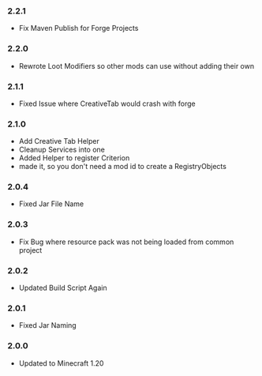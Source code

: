 ### 2.2.1

- Fix Maven Publish for Forge Projects 

### 2.2.0

- Rewrote Loot Modifiers so other mods can use without adding their own

### 2.1.1

- Fixed Issue where CreativeTab would crash with forge

### 2.1.0

- Add Creative Tab Helper
- Cleanup Services into one
- Added Helper to register Criterion
- made it, so you don't need a mod id to create a RegistryObjects

### 2.0.4

- Fixed Jar File Name

### 2.0.3

- Fix Bug where resource pack was not being loaded from common project

### 2.0.2

- Updated Build Script Again

### 2.0.1

- Fixed Jar Naming 

### 2.0.0

- Updated to Minecraft 1.20
